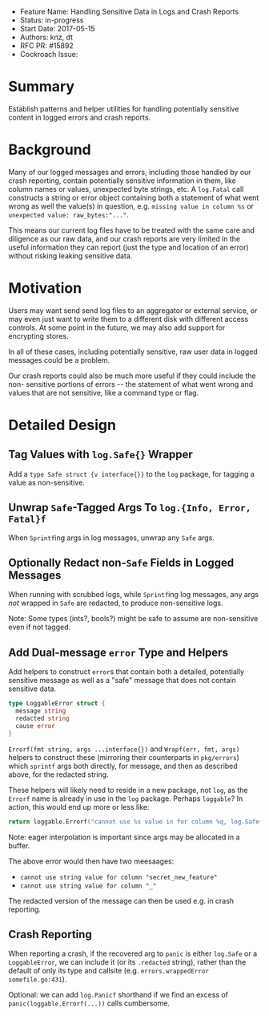 - Feature Name: Handling Sensitive Data in Logs and Crash Reports
- Status: in-progress
- Start Date: 2017-05-15
- Authors: knz, dt
- RFC PR: #15892
- Cockroach Issue:

# Summary

Establish patterns and helper utilities for handling potentially sensitive
content in logged errors and crash reports.

# Background

Many of our logged messages and errors, including those handled by our crash
reporting, contain potentially sensitive information in them, like column names
or values, unexpected byte strings, etc. A `log.Fatal` call constructs a string
or error object containing both a statement of what went wrong as well the
value(s) in question, e.g. `missing value in column %s` or `unexpected value:
raw_bytes:"..."`.

This means our current log files have to be treated with the same care and
diligence as our raw data, and our crash reports are very limited in the useful
information they can report (just the type and location of an error) without
risking leaking sensitive data.

# Motivation

Users may want send send log files to an aggregator or external service, or may
even just want to write them to a different disk with different access controls.
At some point in the future, we may also add support for encrypting stores.

In all of these cases, including potentially sensitive, raw user data in logged
messages could be a problem.

Our crash reports could also be much more useful if they could include the non-
sensitive portions of errors -- the statement of what went wrong and values that
are not sensitive, like a command type or flag.

# Detailed Design

## Tag Values with `log.Safe{}` Wrapper

Add a `type Safe struct {v interface{}}` to the `log` package, for tagging a
value as non-sensitive.

## Unwrap `Safe`-Tagged Args To `log.{Info, Error, Fatal}f`

When `Sprintf`ing args in log messages, unwrap any `Safe` args.

## Optionally Redact non-`Safe` Fields in Logged Messages

When running with scrubbed logs, while `Sprintf`ing log messages, any args *not*
wrapped in `Safe` are redacted, to produce non-sensitive logs.

Note: Some types (ints?, bools?) might be safe to assume are non-sensitive even if not
tagged.


## Add Dual-message `error` Type and Helpers

Add helpers to construct `error`s that contain both a detailed, potentially
sensitive message as well as a "safe" message that does not contain sensitive
data.

```go
type LoggableError struct {
  message string
  redacted string
  cause error
}
```

`Errorf(fmt string, args ...interface{})` and `Wrapf(err, fmt, args)` helpers to
construct these (mirroring their counterparts in `pkg/errors`) which `sprintf`
args both directly, for message, and then as described above, for the redacted
string.

These helpers will likely need to reside in a new package, not `log`, as the
`Errorf` name is already in use in the `log` package.
Perhaps `loggable`? In action, this would end up more or less like:

```go
return loggable.Errorf("cannot use %s value in for column %q, log.Safe{c.Typ}, c.Name)
```

Note: eager interpolation is important since args may be allocated in a buffer.

The above error would then have two meesaages:

- `cannot use string value for column "secret_new_feature"`
- `cannot use string value for column "_"`

The redacted version of the message can then be used e.g. in crash reporting.

## Crash Reporting

When reporting a crash, if the recovered arg to `panic` is either `log.Safe` or
a `LoggableError`, we can include it (or its `.redacted` string), rather than
the default of only its type and callsite (e.g. `errors.wrappedError somefile.go:431`).

Optional: we can add `log.Panicf` shorthand if we find an excess of
`panic(loggable.Errorf(...))` calls cumbersome.
